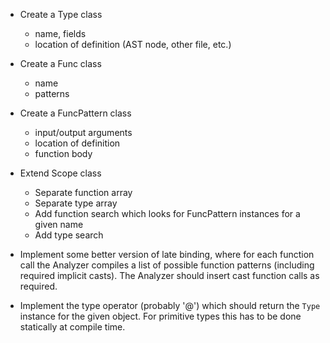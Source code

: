- Create a Type class
  - name, fields
  - location of definition (AST node, other file, etc.)
  
- Create a Func class
  - name
  - patterns
  
- Create a FuncPattern class
  - input/output arguments
  - location of definition
  - function body

- Extend Scope class
  - Separate function array
  - Separate type array
  - Add function search which looks for FuncPattern instances for a given name
  - Add type search

- Implement some better version of late binding, where for each function call the Analyzer compiles a list of possible function patterns (including required implicit casts). The Analyzer should insert cast function calls as required.

- Implement the type operator (probably '@') which should return the `Type` instance for the given object. For primitive types this has to be done statically at compile time.